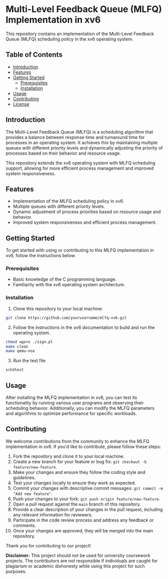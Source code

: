 # Multi-Level Feedback Queue (MLFQ) Implementation in xv6

This repository contains an implementation of the Multi-Level Feedback Queue (MLFQ) scheduling policy in the xv6 operating system.

## Table of Contents

- [Introduction](#introduction)
- [Features](#features)
- [Getting Started](#getting-started)
  - [Prerequisites](#prerequisites)
  - [Installation](#installation)
- [Usage](#usage)
- [Contributing](#contributing)
- [License](#license)

## Introduction

The Multi-Level Feedback Queue (MLFQ) is a scheduling algorithm that provides a balance between response time and turnaround time for processes in an operating system. It achieves this by maintaining multiple queues with different priority levels and dynamically adjusting the priority of processes based on their behavior and resource usage.

This repository extends the xv6 operating system with MLFQ scheduling support, allowing for more efficient process management and improved system responsiveness.

## Features

- Implementation of the MLFQ scheduling policy in xv6.
- Multiple queues with different priority levels.
- Dynamic adjustment of process priorities based on resource usage and behavior.
- Improved system responsiveness and efficient process management.

## Getting Started

To get started with using or contributing to this MLFQ implementation in xv6, follow the instructions below.

### Prerequisites

- Basic knowledge of the C programming language.
- Familiarity with the xv6 operating system architecture.

### Installation

1. Clone this repository to your local machine:

```bash
git clone https://github.com/yourusername/mlfq-xv6.git
```

2. Follow the instructions in the xv6 documentation to build and run the operating system.
```bash
chmod ugo+x ./sign.pl
make clean
make qemu-nox
```

3. Run the test file
```bash
schdtest
```

## Usage
After installing the MLFQ implementation in xv6, you can test its functionality by running various user programs and observing their scheduling behavior. Additionally, you can modify the MLFQ parameters and algorithms to optimize performance for specific workloads.

## Contributing

We welcome contributions from the community to enhance the MLFQ implementation in xv6. If you'd like to contribute, please follow these steps:

1. Fork the repository and clone it to your local machine.
2. Create a new branch for your feature or bug fix: `git checkout -b feature/new-feature`.
3. Make your changes and ensure they follow the coding style and guidelines.
4. Test your changes locally to ensure they work as expected.
5. Commit your changes with descriptive commit messages: `git commit -m "Add new feature"`.
6. Push your changes to your fork: `git push origin feature/new-feature`.
7. Open a pull request against the `main` branch of this repository.
8. Provide a clear description of your changes in the pull request, including any relevant information for reviewers.
9. Participate in the code review process and address any feedback or comments.
10. Once your changes are approved, they will be merged into the main repository.

Thank you for contributing to our project!

**Disclaimer:** This project should not be used for university coursework projects. The contributors are not responsible if individuals are caught for plagiarism or academic dishonesty while using this project for such purposes.
